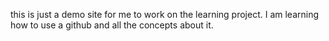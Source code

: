 this is just a demo site for me to work on the learning project.
I am learning how to use a github and all the concepts about it.
